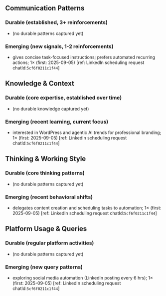 ## Communication Patterns
### Durable (established, 3+ reinforcements)
- (no durable patterns captured yet)

### Emerging (new signals, 1-2 reinforcements)
- gives concise task-focused instructions; prefers automated recurring actions; 1× (first: 2025-09-05) [ref: LinkedIn scheduling request chatId:`5cf6f0211c1f44`]

## Knowledge & Context
### Durable (core expertise, established over time)
- (no durable knowledge captured yet)

### Emerging (recent learning, current focus)
- interested in WordPress and agentic AI trends for professional branding; 1× (first: 2025-09-05) [ref: LinkedIn scheduling request chatId:`5cf6f0211c1f44`]

## Thinking & Working Style
### Durable (core thinking patterns)
- (no durable patterns captured yet)

### Emerging (recent behavioral shifts)
- delegates content creation and scheduling tasks to automation; 1× (first: 2025-09-05) [ref: LinkedIn scheduling request chatId:`5cf6f0211c1f44`]

## Platform Usage & Queries
### Durable (regular platform activities)
- (no durable patterns captured yet)

### Emerging (new query patterns)
- exploring social media automation (LinkedIn posting every 6 hrs); 1× (first: 2025-09-05) [ref: LinkedIn scheduling request chatId:`5cf6f0211c1f44`]